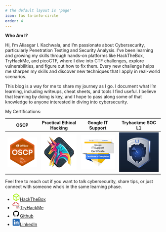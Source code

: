 ```yaml
---
# the default layout is 'page'
icon: fas fa-info-circle
order: 4
---
```


**Who Am I?**

Hi, I’m Aliasgar I. Kachwala, and I’m passionate about Cybersecurity, particularly Penetration Testing and Security Analysis. I’ve been learning and growing my skills through hands-on platforms like HackTheBox, TryHackMe, and picoCTF, where I dive into CTF challenges, explore vulnerabilities, and figure out how to fix them. Every new challenge helps me sharpen my skills and discover new techniques that I apply in real-world scenarios.

This blog is a way for me to share my journey as I go. I document what I’m learning, including writeups, cheat sheets, and tools I find useful. I believe that learning by doing is key, and I hope to pass along some of that knowledge to anyone interested in diving into cybersecurity.

My Certifications:

| OSCP | Practical Ethical Hacking | Google IT Support | Tryhackme SOC L1 |
|-----------|-----------|-----------|-----------|
| ![oscp](assets/img/about/oscp.png) | ![peh](assets/img/about/practical-ethical-hacking.jpeg) | ![gits](assets/img/about/google-it-support.png) | ![thmsocl1](assets/img/about/tryhackme-SOC-L1.jpeg) |

Feel free to reach out if you want to talk cybersecurity, share tips, or just connect with someone who’s in the same learning phase.

- [![HackTheBox](assets/img/about/hackthebox.png)HackTheBox](https://www.hackthebox.eu)
- [![TryHackMe](assets/img/about/tryhackme.png)TryHackMe](https://tryhackme.com)
- [![GitHub](assets/img/about/github.png)Github](https://www.github.com) 
- [![Linkedin](assets/img/about/linkedin.png)LinkedIn](https://www.linkedin.com) 
